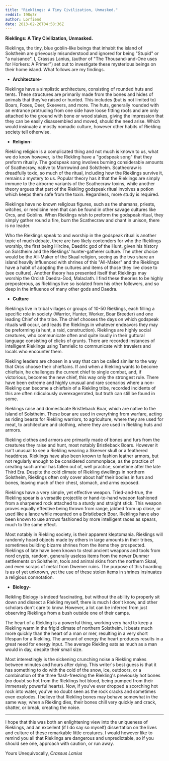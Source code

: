 ```yaml
---
title: "Rieklings: A Tiny Civilization, Unmasked."
reddit: 198q3r
author: Lorfiend
date: 2013-02-26T04:58:36Z
---
```


**Rieklings: A Tiny Civilization, Unmasked.**

Rieklings, the tiny, blue goblin-like beings that inhabit the island of Solstheim are grievously misunderstood and ignored for being "Stupid" or "a nuisance". I, Crassus Lanius, (author of "The Thousand-and-One uses for Horkers: A Primer") set out to investigate these mysterious beings on their home island. What follows are my findings.

* **Architecture**-

Rieklings have a simplistic architecture, consisting of rounded huts and tents. These structures are primarily made from the bones and hides of animals that they've raised or hunted. This includes (but is not limited to) Boars, Foxes, Deer, Skeevers, and more. The huts, generally rounded with an entrance protruding from one side have loose fitting roofs and are only attached to the ground with bone or wood stakes, giving the impression that they can be easily disassembled and moved, should the need arise. Which would insinuate a mostly nomadic culture, however other habits of Riekling society tell otherwise.

* **Religion**-

Riekling religion is a complicated thing and not much is known to us, what we do know however, is the Riekling have a "godspeak song" that they preform ritually. The godspeak song involves burning considerable amounts of Scathecraw, native to Morrowind and Solstheim. Scathecraw is dreadfully toxic, so much of the ritual, including how the Rieklings survive it, remains a mystery to us. Popular theory has it that the Rieklings are simply immune to the airborne variants of the Scathecraw toxins, while another theory argues that part of the Riekling godspeak ritual involves a potion which keeps them safe from the toxin. Regardless, more study is required.

Rieklings have no known religious figures, such as the shamans, priests, witches, or medicine men that can be found in other savage cultures like Orcs, and Goblins. When Rieklings wish to preform the godspeak ritual, they simply gather round a fire, burn the Scathecraw and chant in unison, there is no leader.

Who the Rieklings speak to and worship in the godspeak ritual is another topic of much debate, there are two likely contenders for who the Rieklings worship, the first being Hircine, Daedric god of the Hunt, given his history on Solstheim and the Rieklings' hunter-gatherer culture. The other choice would be the All-Maker of the Skaal religion, seeing as the two share an island heavily influenced with shrines of this "All-Maker" and the Rieklings have a habit of adopting the cultures and items of those they live close to (see culture). Another theory has presented itself that Rieklings may worship the Orcish Daedra-God, Malaclath. I find these theories to be highly preposterous, as Rieklings live so isolated from his other followers, and so deep in the influence of many other gods and Daedra.

* **Culture**

Rieklings live in tribal villages or groups of 10-50 Rieklings, each filling a specific role in society (Warrior, Hunter, Worker, Boar Breeder) and one leading Chief of the tribe. The chief chooses the days on which godspeak rituals will occur, and leads the Rieklings in whatever endeavors they may be preforming (a hunt, a raid, construction). Rieklings are highly social creatures, who communicate often and quite loudly in their guttural language consisting of clicks of grunts. There are recorded instances of intelligent Rieklings using Tamrielic to communicate with travelers and locals who encounter them.

Riekling leaders are chosen in a way that can be called similar to the way that Orcs choose their chieftains. If and when a Riekling wants to become chieftain, he challenges the current chief to single combat, and, if victorious, becomes the new chief, this way only the strongest rule. There have been extreme and highly unusual and rare scenarios where a non-Riekling can become a chieftain of a Riekling tribe, recorded incidents of this are often ridiculously overexagerrated, but truth can still be found in some. 

Rieklings raise and domesticate Bristleback Boar, which are native to the island of Solstheim. These boar are used in everything from warfare, acting as riding beasts for Riekling warriors, to agriculture, where they are used for meat, to architecture and clothing, where they are used in Riekling huts and armors. 

Riekling clothes and armors are primarily made of bones and furs from the creatures they raise and hunt, most notably Bristleback Boars. However it isn't unusual to see a Riekling wearing a Skeever skull or a feathered headdress. Rieklings have also been known to fashion leather armors, but not regularly enough to be considered commonplace, as the practice of creating such armor has fallen out of, well practice, sometime after the late Third Era. Despite the cold climate of Riekling dwellings in northern Solstheim, Rieklings often only cover about half their bodies in furs and bones, leaving much of their chest, stomach, and arms exposed.

Rieklings have a very simple, yet effective weapon. Tried-and-true, the Riekling spear is a versatile projectile or hand-to-hand weapon fashioned from a sharpened rock attached to a sturdy and straight stick. This weapon proves equally effective being thrown from range, jabbed from up close, or used like a lance while mounted on a Bristleback Boar. Rieklings have also been known to use arrows fashioned by more intelligent races as spears, much to the same effect.

Most notably in Riekling society, is their apparent kleptomania. Rieklings will randomly hoard objects made by others in large amounts in their tribes, sometimes building bizarre shrines from the items they prospected. Rieklings of late have been known to steal ancient weapons and tools from nord crypts, random, generally useless items from the newer Dunmer settlements on Solstheim, tools and animal skins from the northern Skaal, and even scraps of metal from Dwemer ruins. The purpose of this hoarding is as of yet unknown, yet the use of these stolen items in shrines insinuates a religious connotation.

* **Biology**-

Reikling Biology is indeed fascinating, but without the ability to properly sit down and dissect a Riekling myself, there is much I don't know, and other scholars don't care to know. However, a lot can be inferred from just observing Rieklings from a bush outside one of their camps. 

The heart of a Riekling is a powerful thing, working very hard to keep a Riekling warm in the frigid climate of northern Solstheim. It beats much more quickly than the heart of a man or mer, resulting in a very short lifespan for a Riekling. The amount of energy the heart produces results in a great need for energy input. The average Riekling eats as much as a man would in day, despite their small size.

Most interestingly is the sickening crunching noise a Riekling makes between minutes and hours after dying. This writer's best guess is that it has something to do with the cold of the snow, ice, outdoors, or a combination of the three flash-freezing the Riekling's previously hot bones (no doubt so hot from the Rieklings hot blood, being pumped from their immensely powerful hearts). Now, if you've ever dropped a scorching hot rock into water, you've no doubt seen as the rock cracks and sometimes even explodes. I believe that Riekling bones may behave somewhat in the same way; when a Riekling dies, their bones chill very quickly and crack, shatter, or break, creating the noise.

_______________________________________________________________________________________________

I hope that this was both an enlightening view into the uniqueness of Rieklings, and an excellent (if I do say so myself) dissertation on the lives and culture of these remarkable little creatures. I would however like to remind you all that Rieklings are dangerous and unpredictable, so if you should see one, approach with caution, or run away. 

Yours Unequivocally, 
*Crassus Lanius*

